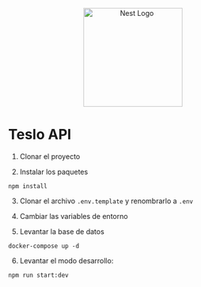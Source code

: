 <p align="center">
  <a href="http://nestjs.com/" target="blank"><img src="https://nestjs.com/img/logo-small.svg" width="200" alt="Nest Logo" /></a>
</p>

# Teslo API

1. Clonar el proyecto 

2. Instalar los paquetes
```
npm install
```
3. Clonar el archivo ```.env.template``` y renombrarlo a  ```.env```

4. Cambiar las variables de entorno

5. Levantar la base de datos

```
docker-compose up -d
```
6. Levantar el modo desarrollo:  

```
npm run start:dev
```
